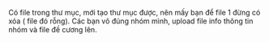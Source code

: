 Có file trong thư mục, mới tạo thư mục được, nên mấy bạn để file 1 đừng có xóa ( file đó rỗng).
Các bạn vô đúng nhóm mình, upload file info thông tin nhóm và file đề cương lên.
